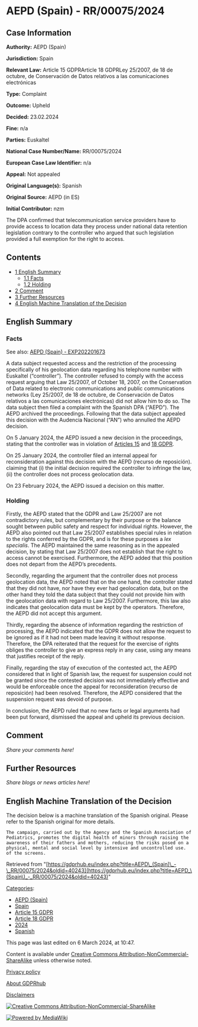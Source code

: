 # AEPD (Spain) - RR/00075/2024

## Case Information

**Authority:** AEPD (Spain)

**Jurisdiction:** Spain

**Relevant Law:** Article 15 GDPRArticle 18 GDPRLey 25/2007, de 18 de octubre, de Conservación de Datos relativos a las comunicaciones electrónicas

**Type:** Complaint

**Outcome:** Upheld

**Decided:** 23.02.2024

**Fine:** n/a

**Parties:** Euskaltel

**National Case Number/Name:** RR/00075/2024

**European Case Law Identifier:** n/a

**Appeal:** Not appealed

**Original Language(s):** Spanish

**Original Source:** AEPD (in ES)

**Initial Contributor:** nzm

The DPA confirmed that telecommunication service providers have to provide access to location data they process under national data retention legislation contrary to the controller who argued that such legislation provided a full exemption for the right to access.

## Contents

*   [1 English Summary](#English_Summary)
    *   [1.1 Facts](#Facts)
    *   [1.2 Holding](#Holding)
*   [2 Comment](#Comment)
*   [3 Further Resources](#Further_Resources)
*   [4 English Machine Translation of the Decision](#English_Machine_Translation_of_the_Decision)

## English Summary

### Facts

See also: [AEPD (Spain) - EXP202201673](/index.php?title=AEPD_\(Spain\)_-_EXP202201673 "AEPD (Spain) - EXP202201673")

A data subject requested access and the restriction of the processing specifically of his geolocation data regarding his telephone number with Euskaltel (“controller”). The controller refused to comply with the access request arguing that Law 25/2007, of October 18, 2007, on the Conservation of Data related to electronic communications and public communications networks (Ley 25/2007, de 18 de octubre, de Conservación de Datos relativos a las comunicaciones electrónicas) did not allow him to do so. The data subject then filed a complaint with the Spanish DPA (“AEPD”). The AEPD archived the proceedings. Following that the data subject appealed this decision with the Audencia Nacional (“AN”) who annulled the AEPD decision.

On 5 January 2024, the AEPD issued a new decision in the proceedings, stating that the controller was in violation of [Articles 15](/index.php?title=Article_15_GDPR "Article 15 GDPR") and [18 GDPR](/index.php?title=Article_18_GDPR "Article 18 GDPR").

On 25 January 2024, the controller filed an internal appeal for reconsideration against this decision with the AEPD (recurso de reposición). claiming that (i) the initial decision required the controller to infringe the law, (ii) the controller does not process geolocation data.

On 23 February 2024, the AEPD issued a decision on this matter.

### Holding

Firstly, the AEPD stated that the GDPR and Law 25/2007 are not contradictory rules, but complementary by their purpose or the balance sought between public safety and respect for individual rights. However, the AEPD also pointed out that Law 25/2007 establishes special rules in relation to the rights conferred by the GDPR, and is for these purposes a _lex specialis_. The AEPD maintained the same reasoning as in the appealed decision, by stating that Law 25/2007 does not establish that the right to access cannot be exercised. Furthermore, the AEPD added that this position does not depart from the AEPD’s precedents.

Secondly, regarding the argument that the controller does not process geolocation data, the AEPD noted that on the one hand, the controller stated that they did not have, nor have they ever had geolocation data, but on the other hand they told the data subject that they could not provide him with the geolocation data with regard to Law 25/2007. Furthermore, this law also indicates that geolocation data must be kept by the operators. Therefore, the AEPD did not accept this argument.

Thirdly, regarding the absence of information regarding the restriction of processing, the AEPD indicated that the GDPR does not allow the request to be ignored as if it had not been made leaving it without response. Therefore, the DPA reiterated that the request for the exercise of rights obliges the controller to give an express reply in any case, using any means that justifies receipt of the reply.

Finally, regarding the stay of execution of the contested act, the AEPD considered that in light of Spanish law, the request for suspension could not be granted since the contested decision was not immediately effective and would be enforceable once the appeal for reconsideration (recurso de reposición) had been resolved. Therefore, the AEPD considered that the suspension request was devoid of purpose.

In conclusion, the AEPD ruled that no new facts or legal arguments had been put forward, dismissed the appeal and upheld its previous decision.

## Comment

_Share your comments here!_

## Further Resources

_Share blogs or news articles here!_

## English Machine Translation of the Decision

The decision below is a machine translation of the Spanish original. Please refer to the Spanish original for more details.

```
The campaign, carried out by the Agency and the Spanish Association of Pediatrics, promotes the digital health of minors through raising the awareness of their fathers and mothers, reducing the risks posed on a physical, mental and social level by intensive and uncontrolled use. of the screens.

```

Retrieved from "[https://gdprhub.eu/index.php?title=AEPD\_(Spain)\_-\_RR/00075/2024&oldid=40243](https://gdprhub.eu/index.php?title=AEPD_\(Spain\)_-_RR/00075/2024&oldid=40243)"

[Categories](/index.php?title=Special:Categories "Special:Categories"):

*   [AEPD (Spain)](/index.php?title=Category:AEPD_\(Spain\) "Category:AEPD (Spain)")
*   [Spain](/index.php?title=Category:Spain "Category:Spain")
*   [Article 15 GDPR](/index.php?title=Category:Article_15_GDPR "Category:Article 15 GDPR")
*   [Article 18 GDPR](/index.php?title=Category:Article_18_GDPR "Category:Article 18 GDPR")
*   [2024](/index.php?title=Category:2024 "Category:2024")
*   [Spanish](/index.php?title=Category:Spanish "Category:Spanish")

This page was last edited on 6 March 2024, at 10:47.

Content is available under [Creative Commons Attribution-NonCommercial-ShareAlike](https://creativecommons.org/licenses/by-nc-sa/4.0/) unless otherwise noted.

[Privacy policy](/index.php?title=GDPRhub:Privacy_policy)

[About GDPRhub](/index.php?title=GDPRhub:About)

[Disclaimers](/index.php?title=GDPRhub:General_disclaimer)

[![Creative Commons Attribution-NonCommercial-ShareAlike](/resources/assets/licenses/cc-by-nc-sa.png)](https://creativecommons.org/licenses/by-nc-sa/4.0/)

[![Powered by MediaWiki](/resources/assets/poweredby_mediawiki_88x31.png)](https://www.mediawiki.org/)